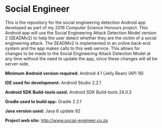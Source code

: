 # Social Engineer

This is the repository for the social engineering detection Android app developed as part of my 2016 Computer Science Honours project. This Android app will use the Social Engineering Attack Detection Model version 2 (SEADMv2) to help the user detect whether they are the victim of a social engineering attack. The SEADMv2 is implemented in an online back-end system and the app makes calls to this web service. This allows for changes to be made to the Social Engineering Attack Detection Model at any time without the need to update the app, since these changes will all be server-side. 

**Minimum Android version required:** Android 4.1 (Jelly Bean) (API 16)

**IDE used for development:** Android Studio 2.2.1

**Android SDK Build-tools used:** Android SDK Build-tools 24.0.3

**Gradle used to build app:** Gradle 2.2.1

**Java version used:** Java 8 update 92

**Project web site:** http://www.social-engineer.co.za
